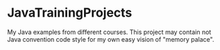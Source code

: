 # JavaTrainingProjects
My Java examples from different courses.
This project may contain not Java convention code style for my own easy vision of "memory palace".
